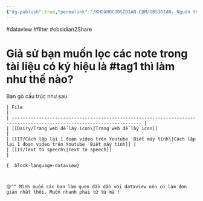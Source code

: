 ```yaml
---
{"dg-publish":true,"permalink":"/KHOAHOCOBSIDIAN.COM/OBSIDIAN- Nguồn tham khảo thêm/LỌC CÁC NOTE TRONG VAULT THEO TAG SỬ DỤNG DATAVIEW/","dgPassFrontmatter":true,"noteIcon":"2","created":"2024-01-10T14:01:58.130+07:00","updated":"2024-01-10T14:05:54.115+07:00"}
---
```



#dataview #filter #obsidian2Share 

# Giả sử bạn muốn lọc các note trong tài liệu có ký hiệu là #tag1 thì làm như thế nào?

Bạn gõ cấu trúc như sau
 
```
| File                                                                                                                   |
| ---------------------------------------------------------------------------------------------------------------------- |
| [[Dairy/Trang web để lấy icon\|Trang web để lấy icon]]                                                              |
| [[IT/Cách lặp lại 1 đoạn video trên Youtube  Biết máy tính\|Cách lặp lại 1 đoạn video trên Youtube  Biết máy tính]] |
| [[IT/Text to speech\|Text to speech]]                                                                               |

{ .block-language-dataview}



😍^^ Mình muốn các bạn làm quen dần dần với dataview nên cứ làm đơn giản nhất thôi. Muốn nhanh phải từ từ mà !

